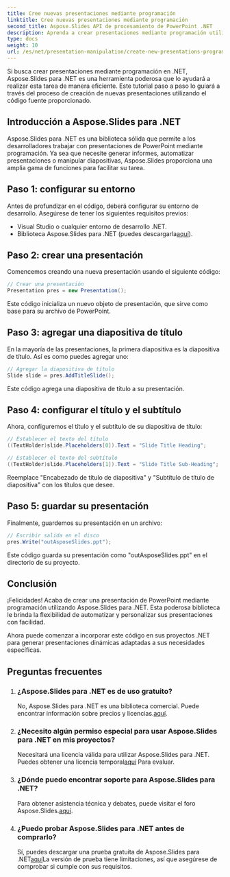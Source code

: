 ```yaml
---
title: Cree nuevas presentaciones mediante programación
linktitle: Cree nuevas presentaciones mediante programación
second_title: Aspose.Slides API de procesamiento de PowerPoint .NET
description: Aprenda a crear presentaciones mediante programación utilizando Aspose.Slides para .NET. Guía paso a paso con código fuente para una automatización eficiente.
type: docs
weight: 10
url: /es/net/presentation-manipulation/create-new-presentations-programmatically/
---
```


Si busca crear presentaciones mediante programación en .NET, Aspose.Slides para .NET es una herramienta poderosa que lo ayudará a realizar esta tarea de manera eficiente. Este tutorial paso a paso lo guiará a través del proceso de creación de nuevas presentaciones utilizando el código fuente proporcionado.

## Introducción a Aspose.Slides para .NET

Aspose.Slides para .NET es una biblioteca sólida que permite a los desarrolladores trabajar con presentaciones de PowerPoint mediante programación. Ya sea que necesite generar informes, automatizar presentaciones o manipular diapositivas, Aspose.Slides proporciona una amplia gama de funciones para facilitar su tarea.

## Paso 1: configurar su entorno

Antes de profundizar en el código, deberá configurar su entorno de desarrollo. Asegúrese de tener los siguientes requisitos previos:

- Visual Studio o cualquier entorno de desarrollo .NET.
-  Biblioteca Aspose.Slides para .NET (puedes descargarla[aquí](https://releases.aspose.com/slides/net/)).

## Paso 2: crear una presentación

Comencemos creando una nueva presentación usando el siguiente código:

```csharp
// Crear una presentación
Presentation pres = new Presentation();
```

Este código inicializa un nuevo objeto de presentación, que sirve como base para su archivo de PowerPoint.

## Paso 3: agregar una diapositiva de título

En la mayoría de las presentaciones, la primera diapositiva es la diapositiva de título. Así es como puedes agregar uno:

```csharp
// Agregar la diapositiva de título
Slide slide = pres.AddTitleSlide();
```

Este código agrega una diapositiva de título a su presentación.

## Paso 4: configurar el título y el subtítulo

Ahora, configuremos el título y el subtítulo de su diapositiva de título:

```csharp
// Establecer el texto del título
((TextHolder)slide.Placeholders[0]).Text = "Slide Title Heading";

// Establecer el texto del subtítulo
((TextHolder)slide.Placeholders[1]).Text = "Slide Title Sub-Heading";
```

Reemplace "Encabezado de título de diapositiva" y "Subtítulo de título de diapositiva" con los títulos que desee.

## Paso 5: guardar su presentación

Finalmente, guardemos su presentación en un archivo:

```csharp
// Escribir salida en el disco
pres.Write("outAsposeSlides.ppt");
```

Este código guarda su presentación como "outAsposeSlides.ppt" en el directorio de su proyecto.

## Conclusión

¡Felicidades! Acaba de crear una presentación de PowerPoint mediante programación utilizando Aspose.Slides para .NET. Esta poderosa biblioteca le brinda la flexibilidad de automatizar y personalizar sus presentaciones con facilidad.

Ahora puede comenzar a incorporar este código en sus proyectos .NET para generar presentaciones dinámicas adaptadas a sus necesidades específicas.

## Preguntas frecuentes

1. ### ¿Aspose.Slides para .NET es de uso gratuito?
    No, Aspose.Slides para .NET es una biblioteca comercial. Puede encontrar información sobre precios y licencias.[aquí](https://purchase.aspose.com/buy).

2. ### ¿Necesito algún permiso especial para usar Aspose.Slides para .NET en mis proyectos?
    Necesitará una licencia válida para utilizar Aspose.Slides para .NET. Puedes obtener una licencia temporal[aquí](https://purchase.aspose.com/temporary-license/) Para evaluar.

3. ### ¿Dónde puedo encontrar soporte para Aspose.Slides para .NET?
    Para obtener asistencia técnica y debates, puede visitar el foro Aspose.Slides.[aquí](https://forum.aspose.com/).

4. ### ¿Puedo probar Aspose.Slides para .NET antes de comprarlo?
    Sí, puedes descargar una prueba gratuita de Aspose.Slides para .NET[aquí](https://releases.aspose.com/)La versión de prueba tiene limitaciones, así que asegúrese de comprobar si cumple con sus requisitos.